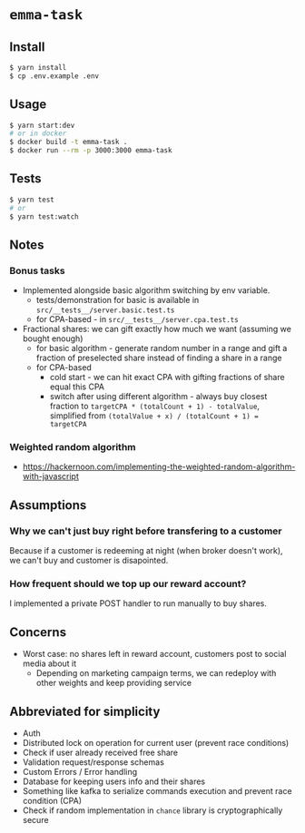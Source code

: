 # `emma-task`

## Install

```sh
$ yarn install
$ cp .env.example .env
```

## Usage

```sh
$ yarn start:dev
# or in docker
$ docker build -t emma-task .
$ docker run --rm -p 3000:3000 emma-task
```

## Tests

```sh
$ yarn test
# or
$ yarn test:watch
```

## Notes

### Bonus tasks

- Implemented alongside basic algorithm switching by env variable.
  - tests/demonstration for basic is available in `src/__tests__/server.basic.test.ts`
  - for CPA-based - in `src/__tests__/server.cpa.test.ts`
- Fractional shares: we can gift exactly how much we want (assuming we bought enough)
  - for basic algorithm - generate random number in a range and gift a fraction of preselected share instead of finding a share in a range
  - for CPA-based
    - cold start - we can hit exact CPA with gifting fractions of share equal this CPA
    - switch after using different algorithm - always buy closest fraction to `targetCPA * (totalCount + 1) - totalValue`, simplified from `(totalValue + x) / (totalCount + 1) = targetCPA`

### Weighted random algorithm

- https://hackernoon.com/implementing-the-weighted-random-algorithm-with-javascript

## Assumptions

### Why we can't just buy right before transfering to a customer

Because if a customer is redeeming at night (when broker doesn't work), we can't buy and customer is disapointed.

### How frequent should we top up our reward account?

I implemented a private POST handler to run manually to buy shares.

## Concerns

- Worst case: no shares left in reward account, customers post to social media about it
  - Depending on marketing campaign terms, we can redeploy with other weights and keep providing service

## Abbreviated for simplicity

- Auth
- Distributed lock on operation for current user (prevent race conditions)
- Check if user already received free share
- Validation request/response schemas
- Custom Errors / Error handling
- Database for keeping users info and their shares
- Something like kafka to serialize commands execution and prevent race condition (CPA)
- Check if random implementation in `chance` library is cryptographically secure

